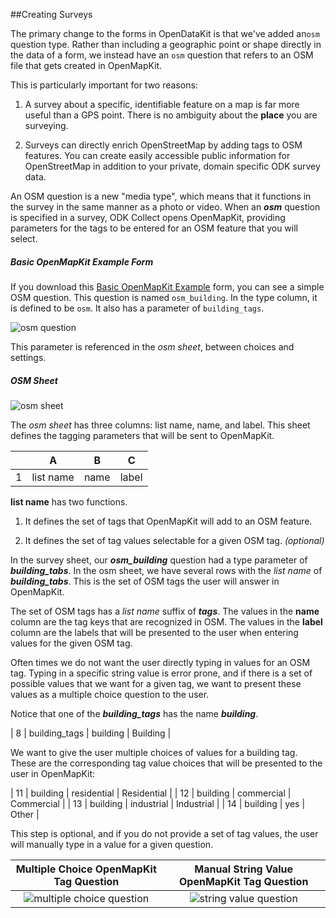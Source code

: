 ##Creating Surveys

The primary change to the forms in OpenDataKit is that we've added an`osm` question type. Rather than including a geographic point or shape directly in the data of a form, we instead have an `osm` question that refers to an OSM file that gets created in OpenMapKit.

This is particularly important for two reasons:

1. A survey about a specific, identifiable feature on a map is far more useful than a GPS point. There is no ambiguity about the __place__ you are surveying.

2. Surveys can directly enrich OpenStreetMap by adding tags to OSM features. You can create easily accessible public information for OpenStreetMap in addition to your private, domain specific ODK survey data.

An OSM question is a new "media type", which means that it functions in the survey in the same manner as a photo or video. When an **_osm_** question is specified in a survey, ODK Collect opens OpenMapKit, providing parameters for the tags to be entered for an OSM feature that you will select.

##### Basic OpenMapKit Example Form

If you download this [Basic OpenMapKit Example](https://docs.google.com/spreadsheets/d/11H4-mGYTS61GLjSbVoTbmhoI5DjlF5fcBwNwQcvd2Go/edit?usp=sharing) form, you can see a simple OSM question. This question is named `osm_building`. In the type column, it is defined to be `osm`. It also has a parameter of `building_tags`.

![osm question](https://cloud.githubusercontent.com/assets/556367/7404927/8fcfdbaa-ee9f-11e4-98a8-58b5a74e5433.png)

This parameter is referenced in the _osm sheet_, between choices and settings.

##### OSM Sheet



![osm sheet](https://cloud.githubusercontent.com/assets/556367/7404929/9418893c-ee9f-11e4-9249-b684ff33e16a.png)

The _osm sheet_ has three columns: list name, name, and label. This sheet defines the tagging parameters that will be sent to OpenMapKit.

|   | A | B | C |
| -- |--- | --- | --- |
| 1 | list name | name | label |

__list name__ has two functions.

1. It defines the set of tags that OpenMapKit will add to an OSM feature.

2. It defines the set of tag values selectable for a given OSM tag. _(optional)_

In the survey sheet, our **_osm_building_** question had a type parameter of **_building_tabs_**. In the osm sheet, we have several rows with the _list name_ of **_building_tabs_**. This is the set of OSM tags the user will answer in OpenMapKit.

The set of OSM tags has a _list name_ suffix of **_tags_**. The values in the __name__ column are the tag keys that are recognized in OSM. The values in the __label__ column are the labels that will be presented to the user when entering values for the given OSM tag.

Often times we do not want the user directly typing in values for an OSM tag. Typing in a specific string value is error prone, and if there is a set of possible values that we want for a given tag, we want to present these values as a multiple choice question to the user.

Notice that one of the **_building_tags_** has the name **_building_**.

| 8 | building_tags      | building | Building |

We want to give the user multiple choices of values for a building tag. These are the corresponding tag value choices that will be presented to the user in OpenMapKit:

| 11 | building | residential | Residential |
| 12 | building | commercial | Commercial |
| 13 | building | industrial | Industrial |
| 14 | building | yes | Other |

This step is optional, and if you do not provide a set of tag values, the user will manually type in a value for a given question.

Multiple Choice OpenMapKit Tag Question             |  Manual String Value OpenMapKit Tag Question
:-------------------------:|:-------------------------:
![multiple choice question](https://cloud.githubusercontent.com/assets/556367/7404896/31078528-ee9f-11e4-851f-a8943a66584b.png)  |  ![string value question](https://cloud.githubusercontent.com/assets/556367/7404898/37291566-ee9f-11e4-9f23-b5eee42bdfea.png)
